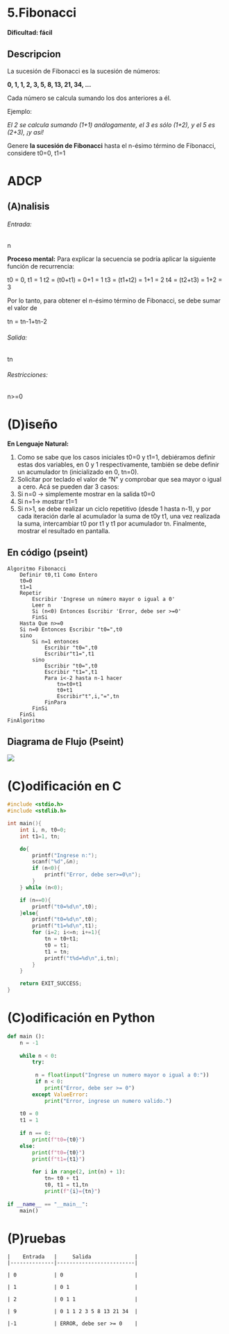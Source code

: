 # 5.Fibonacci

#### Dificultad: fácil

## Descripcion
La sucesión de Fibonacci es la sucesión de números:

**0, 1, 1, 2, 3, 5, 8, 13, 21, 34, ...**

Cada número se calcula sumando los dos anteriores a él. 

Ejemplo:

*El 2 se calcula sumando (1+1)
análogamente, el 3 es sólo (1+2),
y el 5 es (2+3),
¡y así!*

Genere **la sucesión de Fibonacci** hasta el n-ésimo término de Fibonacci, considere t0=0, t1=1



# ADCP

## (A)nalisis
###### Entrada: 
n  

**Proceso mental:** 
Para explicar la secuencia se podría aplicar la siguiente función de recurrencia:

t0 = 0, t1 = 1
t2 = (t0+t1) = 0+1 = 1
t3 = (t1+t2) = 1+1 = 2
t4 = (t2+t3) = 1+2 = 3

Por lo tanto, para obtener el n-ésimo término de Fibonacci, se debe sumar el valor de

tn = tn-1+tn-2

###### Salida: 
tn

###### Restricciones: 
n>=0

# (D)iseño

**En Lenguaje Natural:**

1.	Como se sabe que los casos iniciales t0=0 y t1=1, debiéramos definir estas dos variables, en 0 y 1 respectivamente, también se debe definir un acumulador tn (inicializado en 0, tn=0). 
2.	Solicitar por teclado el valor de “N” y comprobar que sea mayor o igual a cero. Acá se pueden dar 3 casos: 
3.	Si n=0 -> simplemente mostrar en la salida t0=0
4.	Si n=1-> mostrar t1=1
5.	Si n>1, se debe realizar un ciclo repetitivo (desde 1 hasta n-1), y por cada iteración darle al acumulador la suma de t0y t1, una vez realizada la suma, intercambiar t0 por t1 y t1 por acumulador tn. Finalmente, mostrar el resultado en pantalla.



## En código (pseint)
```pseint
Algoritmo Fibonacci
    Definir t0,t1 Como Entero
    t0=0
    t1=1
    Repetir
        Escribir 'Ingrese un número mayor o igual a 0'
        Leer n
        Si (n<0) Entonces Escribir 'Error, debe ser >=0'
        FinSi
    Hasta Que n>=0
    Si n=0 Entonces Escribir "t0=",t0
    sino
        Si n=1 entonces 
            Escribir "t0=",t0
            Escribir"t1=",t1
        sino
            Escribir "t0=",t0
            Escribir "t1=",t1
            Para i<-2 hasta n-1 hacer
                tn=t0+t1
                t0+t1
                Escribir"t",i,"=",tn
            FinPara
        FinSi
    FinSi
FinAlgoritmo
```

## Diagrama de Flujo (Pseint)
![](imagen.png)


# (C)odificación en C
```c
#include <stdio.h>
#include <stdlib.h>

int main(){
    int i, n, t0=0;
    int t1=1, tn;

    do{
        printf("Ingrese n:");
        scanf("%d",&n);
        if (n<0){
            printf("Error, debe ser>=0\n");
        }
    } while (n<0);

    if (n==0){
        printf("t0=%d\n",t0);
    }else{
        printf("t0=%d\n",t0);
        printf("t1=%d\n",t1);
        for (i=2; i<=n; i+=1){
            tn = t0+t1;
            t0 = t1;
            t1 = tn;
            printf("t%d=%d\n",i,tn);
        } 
    }

    return EXIT_SUCCESS;
}
```
# (C)odificación en Python
```py
def main ():
    n = -1
    
    while n < 0:
        try:
         
         n = float(input("Ingrese un numero mayor o igual a 0:"))
         if n < 0:
            print("Error, debe ser >= 0")
        except ValueError:
            print("Error, ingrese un numero valido.")
    
    t0 = 0
    t1 = 1
    
    if n == 0:
        print(f"t0={t0}")
    else:
        print(f"t0={t0}")
        print(f"t1={t1}")
        
        for i in range(2, int(n) + 1):
            tn= t0 + t1
            t0, t1 = t1,tn
            print(f"{i}={tn}")
            
if __name__ == "__main__":
    main()
```
# (P)ruebas

    |    Entrada   |     Salida              |
    |--------------|-------------------------|
    
    | 0            | 0                       |
    
    | 1            | 0 1                     |
    
    | 2            | 0 1 1                   |
    
    | 9            | 0 1 1 2 3 5 8 13 21 34  |
    
    |-1            | ERROR, debe ser >= 0    |

